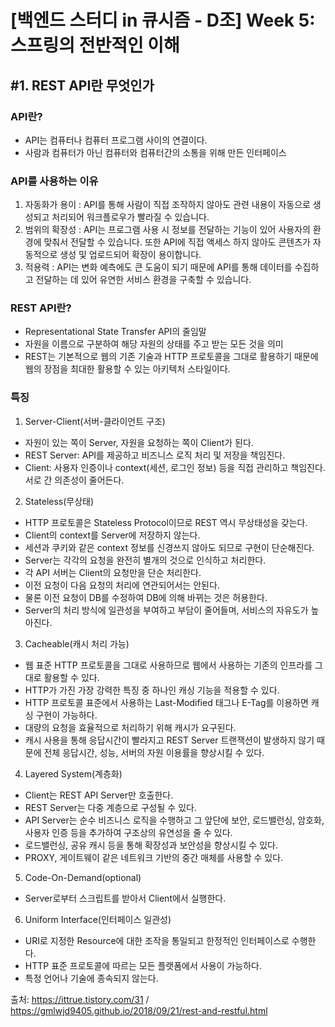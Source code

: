 # [백엔드 스터디 in 큐시즘 - D조] Week 5: 스프링의 전반적인 이해
## #1. REST API란 무엇인가

### API란?

- API는 컴퓨터나 컴퓨터 프로그램 사이의 연결이다. 
- 사람과 컴퓨터가 아닌 컴퓨터와 컴퓨터간의 소통을 위해 만든 인터페이스

### API를 사용하는 이유
1. 자동화가 용이 : API를 통해 사람이 직접 조작하지 않아도 관련 내용이 자동으로 생성되고 처리되어 워크플로우가 빨라질 수 있습니다.
2. 범위의 확장성 : API는 프로그램 사용 시 정보를 전달하는 기능이 있어 사용자의 환경에 맞춰서 전달할 수 있습니다. 또한 API에 직접 액세스 하지 않아도 콘텐츠가 자동적으로 생성 및 업로드되어 확장이 용이합니다.
3. 적용력 : API는 변화 예측에도 큰 도움이 되기 때문에 API를 통해 데이터를 수집하고 전달하는 데 있어 유연한 서비스 환경을 구축할 수 있습니다.

### REST API란?
- Representational State Transfer API의 줄임말
- 자원을 이름으로 구분하여 해당 자원의 상태를 주고 받는 모든 것을 의미
- REST는 기본적으로 웹의 기존 기술과 HTTP 프로토콜을 그대로 활용하기 때문에 웹의 장점을 최대한 활용할 수 있는 아키텍처 스타일이다.

### 특징
1. Server-Client(서버-클라이언트 구조)
- 자원이 있는 쪽이 Server, 자원을 요청하는 쪽이 Client가 된다.
- REST Server: API를 제공하고 비즈니스 로직 처리 및 저장을 책임진다.
- Client: 사용자 인증이나 context(세션, 로그인 정보) 등을 직접 관리하고 책임진다.
서로 간 의존성이 줄어든다.

2. Stateless(무상태)
- HTTP 프로토콜은 Stateless Protocol이므로 REST 역시 무상태성을 갖는다.
- Client의 context를 Server에 저장하지 않는다.
- 세션과 쿠키와 같은 context 정보를 신경쓰지 않아도 되므로 구현이 단순해진다.
- Server는 각각의 요청을 완전히 별개의 것으로 인식하고 처리한다.
- 각 API 서버는 Client의 요청만을 단순 처리한다.
- 이전 요청이 다음 요청의 처리에 연관되어서는 안된다.
- 물론 이전 요청이 DB를 수정하여 DB에 의해 바뀌는 것은 허용한다.
- Server의 처리 방식에 일관성을 부여하고 부담이 줄어들며, 서비스의 자유도가 높아진다.

3. Cacheable(캐시 처리 가능)
- 웹 표준 HTTP 프로토콜을 그대로 사용하므로 웹에서 사용하는 기존의 인프라를 그대로 활용할 수 있다.
- HTTP가 가진 가장 강력한 특징 중 하나인 캐싱 기능을 적용할 수 있다.
- HTTP 프로토콜 표준에서 사용하는 Last-Modified 태그나 E-Tag를 이용하면 캐싱 구현이 가능하다.
- 대량의 요청을 효율적으로 처리하기 위해 캐시가 요구된다.
- 캐시 사용을 통해 응답시간이 빨라지고 REST Server 트랜잭션이 발생하지 않기 때문에 전체 응답시간, 성능, 서버의 자원 이용률을 향상시킬 수 있다.

4. Layered System(계층화)
- Client는 REST API Server만 호출한다.
- REST Server는 다중 계층으로 구성될 수 있다.
- API Server는 순수 비즈니스 로직을 수행하고 그 앞단에 보안, 로드밸런싱, 암호화, 사용자 인증 등을 추가하여 구조상의 유연성을 줄 수 있다.
- 로드밸런싱, 공유 캐시 등을 통해 확장성과 보안성을 향상시킬 수 있다.
- PROXY, 게이트웨이 같은 네트워크 기반의 중간 매체를 사용할 수 있다.

5. Code-On-Demand(optional)
- Server로부터 스크립트를 받아서 Client에서 실행한다.

6. Uniform Interface(인터페이스 일관성)
- URI로 지정한 Resource에 대한 조작을 통일되고 한정적인 인터페이스로 수행한다.
- HTTP 표준 프로토콜에 따르는 모든 플랫폼에서 사용이 가능하다.
- 특정 언어나 기술에 종속되지 않는다.


출처: https://ittrue.tistory.com/31
/ https://gmlwjd9405.github.io/2018/09/21/rest-and-restful.html